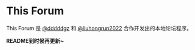 # This Forum

This Forum 是 [@dddddgz](https://github.com/dddddgz) 和 [@liuhongrun2022](https://github.com/liuhongrun2022) 合作开发出的本地论坛程序。

**README到时候再更新~**
